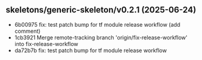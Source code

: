 ## skeletons/generic-skeleton/v0.2.1 (2025-06-24)
* 6b00975 fix: test patch bump for tf module release workflow (add comment)
* 1cb3921 Merge remote-tracking branch 'origin/fix-release-workflow' into fix-release-workflow
* da72b7b fix: test patch bump for tf module release workflow
